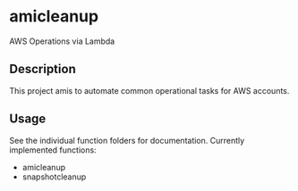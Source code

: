 # amicleanup

AWS Operations via Lambda

## Description

This project amis to automate common operational tasks for AWS accounts.

## Usage

See the individual function folders for documentation.  Currently implemented functions:

* amicleanup
* snapshotcleanup
